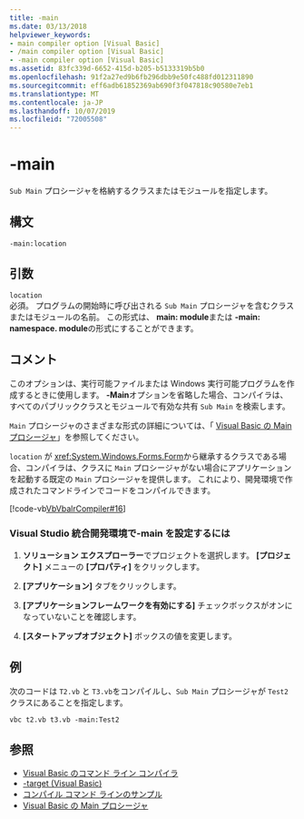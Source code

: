 ```yaml
---
title: -main
ms.date: 03/13/2018
helpviewer_keywords:
- main compiler option [Visual Basic]
- /main compiler option [Visual Basic]
- -main compiler option [Visual Basic]
ms.assetid: 83fc339d-6652-415d-b205-b5133319b5b0
ms.openlocfilehash: 91f2a27ed9b6fb296dbb9e50fc488fd012311890
ms.sourcegitcommit: eff6adb61852369ab690f3f047818c90580e7eb1
ms.translationtype: MT
ms.contentlocale: ja-JP
ms.lasthandoff: 10/07/2019
ms.locfileid: "72005508"
---
```

# <a name="-main"></a>-main
`Sub Main` プロシージャを格納するクラスまたはモジュールを指定します。  
  
## <a name="syntax"></a>構文  
  
```console  
-main:location  
```  
  
## <a name="arguments"></a>引数  
 `location`  
 必須。 プログラムの開始時に呼び出される `Sub Main` プロシージャを含むクラスまたはモジュールの名前。 この形式は、 **main: module**または **-main: namespace. module**の形式にすることができます。  
  
## <a name="remarks"></a>コメント  
 このオプションは、実行可能ファイルまたは Windows 実行可能プログラムを作成するときに使用します。 **-Main**オプションを省略した場合、コンパイラは、すべてのパブリッククラスとモジュールで有効な共有 `Sub Main` を検索します。  
  
 `Main` プロシージャのさまざまな形式の詳細については、「 [Visual Basic の Main プロシージャ](../../../visual-basic/programming-guide/program-structure/main-procedure.md)」を参照してください。  
  
 `location` が <xref:System.Windows.Forms.Form>から継承するクラスである場合、コンパイラは、クラスに `Main` プロシージャがない場合にアプリケーションを起動する既定の `Main` プロシージャを提供します。 これにより、開発環境で作成されたコマンドラインでコードをコンパイルできます。  
  
 [!code-vb[VbVbalrCompiler#16](~/samples/snippets/visualbasic/VS_Snippets_VBCSharp/VbVbalrCompiler/VB/Class1.vb#16)]  
  
### <a name="to-set--main-in-the-visual-studio-integrated-development-environment"></a>Visual Studio 統合開発環境で-main を設定するには  
  
1. **ソリューション エクスプローラー**でプロジェクトを選択します。 **[プロジェクト]** メニューの **[プロパティ]** をクリックします。  
  
2. **[アプリケーション]** タブをクリックします。  
  
3. **[アプリケーションフレームワークを有効にする]** チェックボックスがオンになっていないことを確認します。  
  
4. **[スタートアップオブジェクト]** ボックスの値を変更します。  
  
## <a name="example"></a>例  
 次のコードは `T2.vb` と `T3.vb`をコンパイルし、`Sub Main` プロシージャが `Test2` クラスにあることを指定します。  
  
```console
vbc t2.vb t3.vb -main:Test2  
```  
  
## <a name="see-also"></a>参照

- [Visual Basic のコマンド ライン コンパイラ](../../../visual-basic/reference/command-line-compiler/index.md)
- [-target (Visual Basic)](../../../visual-basic/reference/command-line-compiler/target.md)
- [コンパイル コマンド ラインのサンプル](../../../visual-basic/reference/command-line-compiler/sample-compilation-command-lines.md)
- [Visual Basic の Main プロシージャ](../../../visual-basic/programming-guide/program-structure/main-procedure.md)
